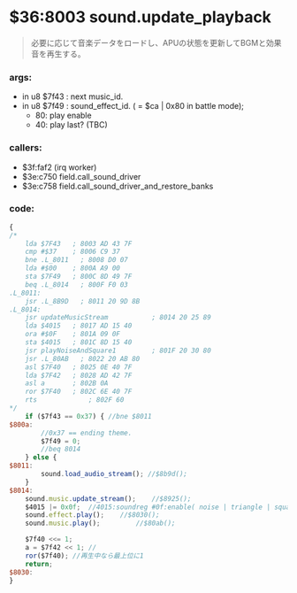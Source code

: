 ﻿# $36:8003 sound.update_playback
> 必要に応じて音楽データをロードし、APUの状態を更新してBGMと効果音を再生する。

### args:
+	in u8 $7f43 : next music_id.
+	in u8 $7f49 : sound_effect_id. ( = $ca | 0x80 in battle mode);
    - 80: play enable
    - 40: play last? (TBC)

### callers:
+	$3f:faf2 (irq worker)
+	$3e:c750 field.call_sound_driver
+	$3e:c758 field.call_sound_driver_and_restore_banks

### code:
```js
{
/*
    lda $7F43   ; 8003 AD 43 7F
    cmp #$37    ; 8006 C9 37
    bne .L_8011   ; 8008 D0 07
    lda #$00    ; 800A A9 00
    sta $7F49   ; 800C 8D 49 7F
    beq .L_8014   ; 800F F0 03
.L_8011:
	jsr .L_8B9D   ; 8011 20 9D 8B
.L_8014:
  	jsr updateMusicStream           ; 8014 20 25 89
    lda $4015   ; 8017 AD 15 40
    ora #$0F    ; 801A 09 0F
    sta $4015   ; 801C 8D 15 40
    jsr playNoiseAndSquare1         ; 801F 20 30 80
    jsr .L_80AB   ; 8022 20 AB 80
    asl $7F40   ; 8025 0E 40 7F
    lda $7F42   ; 8028 AD 42 7F
    asl a       ; 802B 0A
    ror $7F40   ; 802C 6E 40 7F
    rts             ; 802F 60
*/
	if ($7f43 == 0x37) { //bne $8011
$800a:
        //0x37 == ending theme.
		$7f49 = 0;
		//beq 8014
	} else {
$8011:
		sound.load_audio_stream(); //$8b9d();
	}
$8014:
	sound.music.update_stream();	//$8925();
	$4015 |= 0x0f;	//4015:soundreg #0f:enable( noise | triangle | square-1 | square-0 )
	sound.effect.play();	//$8030();
	sound.music.play();			//$80ab();

	$7f40 <<= 1;
	a = $7f42 << 1;	//
	ror($7f40);	//再生中なら最上位に1
	return;
$8030:
}
```






